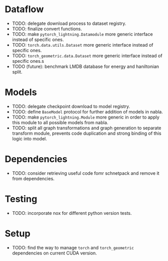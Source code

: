  # Dataflow

  - TODO: delegate download process to dataset registry.
  - TODO: finalize convert functions.
  - TODO: make `pytorch_lightning.Datamodule` more generic interface instead of specific ones.
  - TODO: `torch.data.utils.Dataset` more generic interface instead of specific ones.
  - TODO: `torch_geometric.data.Dataset` more generic interface instead of specific ones.s
  - TODO (future): benchmark LMDB database for energy and haniltonian split.

# Models

  - TODO: delegate checkpoint download to model registry.
  - TODO: define `BaseModel` protocol for further addition of models in nabla.
  - TODO: make `pytorch_lightning.Module` more generic in order to apply this module to all possible models from nabla.
  - TODO: split all graph transformations and graph generation to separate transform module, prevents code duplication and strong binding of this logic into model.

# Dependencies
  - TODO: consider retrieving useful code fomr schnetpack and remove it from dependencies.

# Testing
  - TODO: incorporate nox for different python version tests.


# Setup
  - TODO: find the way to manage `torch` and `torch_geometric` dependencies on current CUDA version.
